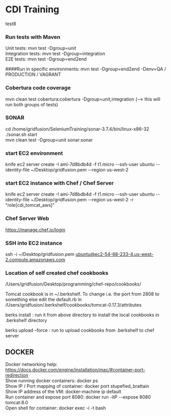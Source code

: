 # CDI Training 
test8
### Run tests with Maven
Unit tests: mvn test -Dgroup=unit</br>
Integration tests: mvn test -Dgroup=integration </br>
E2E tests: mvn test -Dgroup=end2end </br>

####Run in specific environments: 
mvn test -Dgroup=end2end -Denv=QA / PRODUCTION / VAGRANT

### Cobertura code coverage
mvn clean test cobertura:cobertura -Dgroup=unit,integration (--> this will run both groups of tests)

### SONAR
cd /home/gridfusion/SeleniumTraining/sonar-3.7.4/bin/linux-x86-32 </br>
./sonar.sh start </br>
mvn clean test -Dgroup=unit sonar:sonar </br>

### start EC2 environment
knife ec2 server create  -I ami-7d8bdb4d -f t1.micro --ssh-user ubuntu  --identity-file ~/Desktop/gridfusion.pem --region us-west-2

### start EC2 instance with Chef / Chef Server
knife ec2 server create  -I ami-7d8bdb4d -f t1.micro --ssh-user ubuntu  --identity-file ~/Desktop/gridfusion.pem --region us-west-2 -r "role[cdi_tomcat_aws]"

### Chef Server Web
https://manage.chef.io/login

### SSH into EC2 instance
ssh -i ~/Desktop/gridfusion.pem ubuntu@ec2-54-68-233-4.us-west-2.compute.amazonaws.com

### Location of self created chef cookbooks
/Users/gridfusion/Desktop/programming/chef-repo/cookbooks/

Tomcat cookbook is in ~/.berkshelf. To change i.e. the port from 2808 to something else edit the default.rb in /Users/gridfusion/.berkshelf/cookbooks/tomcat-0.17.3/attributes

berks install : run it from above directory to install the local cookbooks in .berkshelf directory

berks upload –force : run to upload cookbooks from .berkshelf to chef server

## DOCKER
Docker networking help: https://docs.docker.com/engine/installation/mac/#container-port-redirection <br>
Show running docker containers: docker ps <br>
Show IP / Port mapping of container: docker port stupefied_brattain <br>
Show IP address of the VM: docker-machine ip default <br>
Run container and expose port 8080: docker run -itP --expose 8080 tomcat:8.0 <br>
Open shell for container: docker exec -i -t <container id> bash <br>


